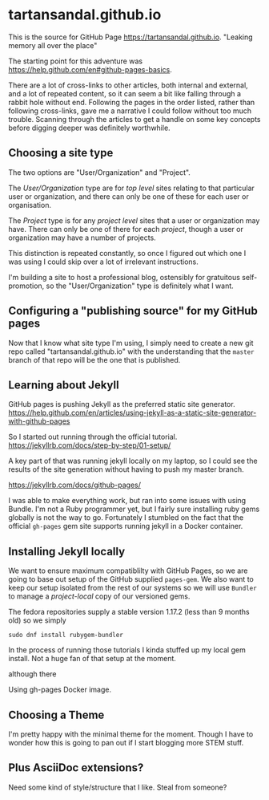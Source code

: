 # tartansandal.github.io


This is the source for GitHub Page https://tartansandal.github.io.
"Leaking memory all over the place"

The starting point for this adventure was
https://help.github.com/en#github-pages-basics.

There are a lot of cross-links to other articles, both internal and external, and a lot
of repeated content, so it can seem a bit like falling through a rabbit hole without
end. Following the pages in the order listed, rather than following cross-links, gave me
a narrative I could follow without too much trouble. Scanning through the articles to
get a handle on some key concepts before digging deeper was definitely worthwhile.

## Choosing a site type

The two options are "User/Organization" and "Project".

The _User/Organization_ type are for _top level_ sites relating to that particular user
or organization, and there can only be one of these for each user or organisation.

The _Project_ type is for any _project level_ sites that a user or organization may
have. There can only be one of there for each _project_, though a user or organization
may have a number of projects.

This distinction is repeated constantly, so once I figured out which one I was using
I could skip over a lot of irrelevant instructions.

I'm building a site to host a professional blog, ostensibly for gratuitous
self-promotion, so the "User/Organization" type is definitely what I want.

## Configuring a "publishing source" for my GitHub pages

Now that I know what site type I'm using, I simply need to create a new git repo called
"tartansandal.github.io" with the understanding that the `master` branch of that repo
will be the one that is published.

## Learning about Jekyll

GitHub pages is pushing Jekyll as the preferred static site generator. 
https://help.github.com/en/articles/using-jekyll-as-a-static-site-generator-with-github-pages

So I started out running through the official tutorial.
https://jekyllrb.com/docs/step-by-step/01-setup/

A key part of that was running jekyll locally on my laptop, so I could see the results
of the site generation without having to push my master branch.

https://jekyllrb.com/docs/github-pages/

I was able to make everything work, but ran into some issues with using Bundle. I'm not
a Ruby programmer yet, but I fairly sure installing ruby gems globally is not the way to
go. Fortunately I stumbled on the fact that the official `gh-pages` gem site supports
running jekyll in a Docker container. 

## Installing Jekyll locally

We want to ensure maximum compatiblilty with GitHub Pages, so we are going to base
out setup of the GitHub supplied `pages-gem`.  We also want to keep our setup
isolated from the rest of our systems so we will use `Bundler` to manage
a _project-local_ copy of our versioned gems.

The fedora repositories supply a stable version 1.17.2 (less than 9 months old) so we
simply 

    sudo dnf install rubygem-bundler

In the process of running those tutorials I kinda stuffed up my local gem install. Not
a huge fan of that setup at the moment.

although there 

Using gh-pages Docker image.

## Choosing a Theme

I'm pretty happy with the minimal theme for the moment.  Though I have to wonder how
this is going to pan out if I start blogging more STEM stuff.

## Plus AsciiDoc extensions?

Need some kind of style/structure that I like. Steal from someone?
